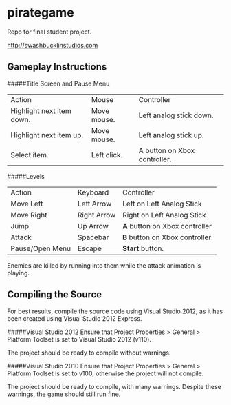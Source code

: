 pirategame
==========

Repo for final student project.

http://swashbucklinstudios.com

Gameplay Instructions
----
#####Title Screen and Pause Menu
<table>
  <tr>
    <td>Action</td>
    <td>Mouse</td>
    <td>Controller</td>
  </tr>
  <tr>
    <td>Highlight next item down.</td>
    <td>Move mouse.</td>
    <td>Left analog stick down.</td>
  </tr>
  <tr>
    <td>Highlight next item up.</td>
    <td>Move mouse.</td>
    <td>Left analog stick up.</td>
  </tr>
  <tr>
    <td>Select item.</td>
    <td>Left click.</td>
    <td>A button on Xbox controller.</td>
  </tr>
</table>
#####Levels
<table>
  <tr>
    <td>Action</td>
    <td>Keyboard</td>
    <td>Controller</td>
  </tr>
  <tr>
    <td>Move Left</td>
    <td>Left Arrow</td>
    <td>Left on Left Analog Stick</td>
  </tr>
  <tr>
    <td>Move Right</td>
    <td>Right Arrow</td>
    <td>Right on Left Analog Stick</td>
  </tr>
  <tr>
    <td>Jump</td>
    <td>Up Arrow</td>
    <td><b>A</b> button on Xbox controller</td>
  </tr>
  <tr>
    <td>Attack</td>
    <td>Spacebar</td>
    <td><b>B</b> button on Xbox controller.</td>
  </tr>
  <tr>
    <td>Pause/Open Menu</td>
    <td>Escape</td>
    <td><b>Start</b> button.</td>
  </tr>
</table>

Enemies are killed by running into them while the attack animation is playing. 


Compiling the Source
-----
For best results, compile the source code using Visual Studio 2012, as it has been created using Visual Studio 2012 Express.

#####Visual Studio 2012
Ensure that Project Properties > General > Platform Toolset is set to Visual Studio 2012 (v110).

The project should be ready to compile without warnings.

#####Visual Studio 2010
Ensure that Project Properties > General > Platform Toolset is set to v100, otherwise the project will not compile.

The project should be ready to compile, with many warnings. Despite these warnings, the game should still run fine.
